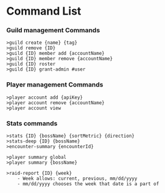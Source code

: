 # Command List

### Guild management Commands
    >guild create {name} {tag}
    >guild remove {ID}
    >guild {ID} member add {accountName}
    >guild {ID} member remove {accountName}
    >guild {ID} roster
    >guild {ID} grant-admin #user

### Player management Commands
    >player account add {apiKey}
    >player account remove {accountName}
    >player account view

### Stats commands
    >stats {ID} {bossName} {sortMetric} {direction}
    >stats-deep {ID} {bossName}
    >encounter-summary {encounterId}

    >player summary global
    >player summary {bossName}

    >raid-report {ID} {week}
        - Week allows: current, previous, mm/dd/yyyy
        - mm/dd/yyyy chooses the week that date is a part of

